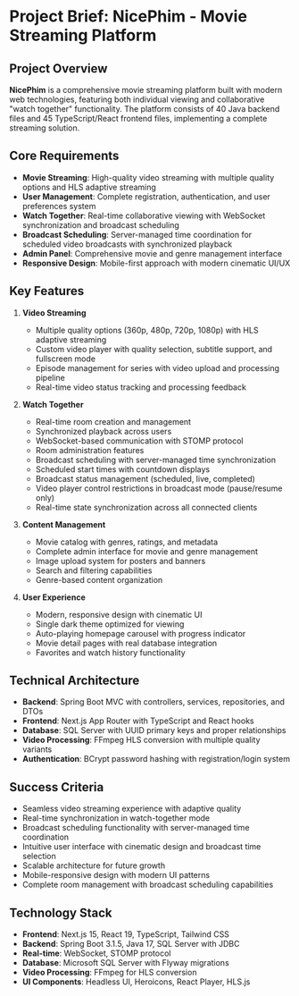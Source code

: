 # Project Brief: NicePhim - Movie Streaming Platform

## Project Overview
**NicePhim** is a comprehensive movie streaming platform built with modern web technologies, featuring both individual viewing and collaborative "watch together" functionality. The platform consists of 40 Java backend files and 45 TypeScript/React frontend files, implementing a complete streaming solution.

## Core Requirements
- **Movie Streaming**: High-quality video streaming with multiple quality options and HLS adaptive streaming
- **User Management**: Complete registration, authentication, and user preferences system
- **Watch Together**: Real-time collaborative viewing with WebSocket synchronization and broadcast scheduling
- **Broadcast Scheduling**: Server-managed time coordination for scheduled video broadcasts with synchronized playback
- **Admin Panel**: Comprehensive movie and genre management interface
- **Responsive Design**: Mobile-first approach with modern cinematic UI/UX

## Key Features
1. **Video Streaming**
   - Multiple quality options (360p, 480p, 720p, 1080p) with HLS adaptive streaming
   - Custom video player with quality selection, subtitle support, and fullscreen mode
   - Episode management for series with video upload and processing pipeline
   - Real-time video status tracking and processing feedback

2. **Watch Together**
   - Real-time room creation and management
   - Synchronized playback across users
   - WebSocket-based communication with STOMP protocol
   - Room administration features
   - Broadcast scheduling with server-managed time synchronization
   - Scheduled start times with countdown displays
   - Broadcast status management (scheduled, live, completed)
   - Video player control restrictions in broadcast mode (pause/resume only)
   - Real-time state synchronization across all connected clients

3. **Content Management**
   - Movie catalog with genres, ratings, and metadata
   - Complete admin interface for movie and genre management
   - Image upload system for posters and banners
   - Search and filtering capabilities
   - Genre-based content organization

4. **User Experience**
   - Modern, responsive design with cinematic UI
   - Single dark theme optimized for viewing
   - Auto-playing homepage carousel with progress indicator
   - Movie detail pages with real database integration
   - Favorites and watch history functionality

## Technical Architecture
- **Backend**: Spring Boot MVC with controllers, services, repositories, and DTOs
- **Frontend**: Next.js App Router with TypeScript and React hooks
- **Database**: SQL Server with UUID primary keys and proper relationships
- **Video Processing**: FFmpeg HLS conversion with multiple quality variants
- **Authentication**: BCrypt password hashing with registration/login system

## Success Criteria
- Seamless video streaming experience with adaptive quality
- Real-time synchronization in watch-together mode
- Broadcast scheduling functionality with server-managed time coordination
- Intuitive user interface with cinematic design and broadcast time selection
- Scalable architecture for future growth
- Mobile-responsive design with modern UI patterns
- Complete room management with broadcast scheduling capabilities

## Technology Stack
- **Frontend**: Next.js 15, React 19, TypeScript, Tailwind CSS
- **Backend**: Spring Boot 3.1.5, Java 17, SQL Server with JDBC
- **Real-time**: WebSocket, STOMP protocol
- **Database**: Microsoft SQL Server with Flyway migrations
- **Video Processing**: FFmpeg for HLS conversion
- **UI Components**: Headless UI, Heroicons, React Player, HLS.js


